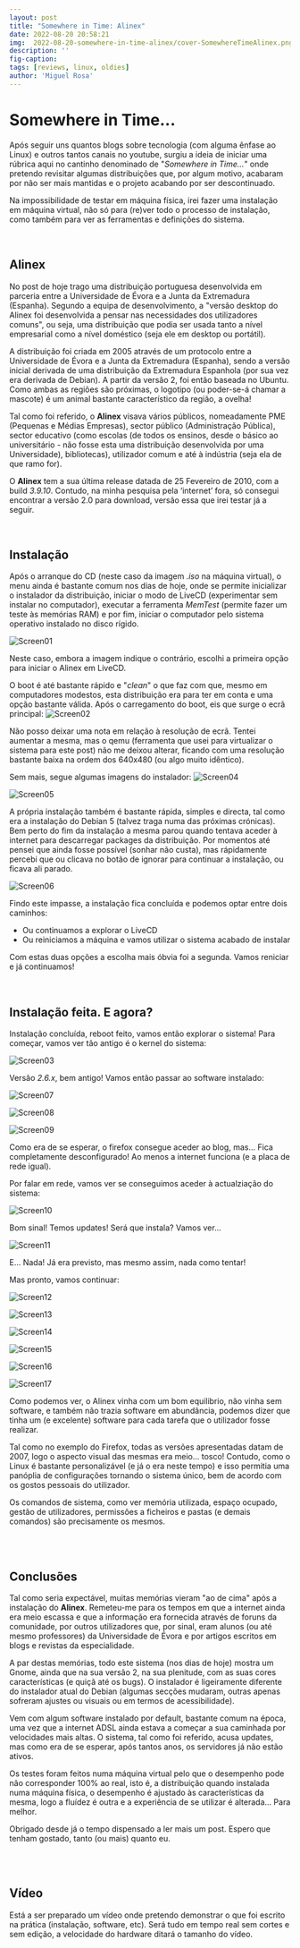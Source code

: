 ```yaml
---
layout: post
title: "Somewhere in Time: Alinex"
date: 2022-08-20 20:58:21
img:  2022-08-20-somewhere-in-time-alinex/cover-SomewhereTimeAlinex.png
description: ''
fig-caption:
tags: [reviews, linux, oldies]
author: 'Miguel Rosa'
---
```



# Somewhere in Time...
Após seguir uns quantos blogs sobre tecnologia (com alguma ênfase ao Linux) e outros tantos canais no youtube, surgiu a ideia de iniciar uma rúbrica aqui no cantinho denominado de "*Somewhere in Time...*" onde pretendo revisitar algumas distribuições que, por algum motivo, acabaram por não ser mais mantidas e o projeto acabando por ser descontinuado.

Na impossibilidade de testar em máquina física, irei fazer uma instalação em máquina virtual, não só para (re)ver todo o processo de instalação, como também para ver as ferramentas e definições do sistema.

<br>

## Alinex
No post de hoje trago uma distribuição portuguesa desenvolvida em parceria entre a Universidade de Évora e a Junta da Extremadura (Espanha). Segundo a equipa de desenvolvimento, a "versão desktop do Alinex foi desenvolvida a pensar nas necessidades dos utilizadores comuns", ou seja, uma distribuição que podia ser usada tanto a nível empresarial como a nível doméstico (seja ele em desktop ou portátil).

A distribuição foi criada em 2005 através de um protocolo entre a Universidade de Évora e a Junta da Extremadura (Espanha), sendo a versão inicial derivada de uma distribuição da Extremadura Espanhola (por sua vez era derivada de Debian). A partir da versão 2, foi então baseada no Ubuntu. Como ambas as regiões são próximas, o logotipo (ou poder-se-á chamar a mascote) é um animal bastante característico da região, a ovelha!

Tal como foi referido, o **Alinex** visava vários públicos, nomeadamente PME (Pequenas e Médias Empresas), sector público (Administração Pública), sector educativo (como escolas (de todos os ensinos, desde o básico ao universitário - não fosse esta uma distribuição desenvolvida por uma Universidade), bibliotecas), utilizador comum e até à indústria (seja ela de que ramo for).

O **Alinex** tem a sua última release datada de 25 Fevereiro de 2010, com a build *3.9.10*. Contudo, na minha pesquisa pela ‘internet’ fora, só consegui encontrar a versão 2.0 para download, versão essa que irei testar já a seguir.

<br>

## Instalação
Após o arranque do CD (neste caso da imagem *.iso* na máquina virtual), o menu ainda é bastante comum nos dias de hoje, onde se permite inicializar o instalador da distribuição, iniciar o modo de LiveCD (experimentar sem instalar no computador), executar a ferramenta *MemTest* (permite fazer um teste às memórias RAM) e por fim, iniciar o computador pelo sistema operativo instalado no disco rígido.

![Screen01](../assets/img/posts/2022-08-20-somewhere-in-time-alinex/screen01.png)


Neste caso, embora a imagem indique o contrário, escolhi a primeira opção para iniciar o Alinex em LiveCD.

O boot é até bastante rápido e "*clean*" o que faz com que, mesmo em computadores modestos, esta distribuição era para ter em conta e uma opção bastante válida. Após o carregamento do boot, eis que surge o ecrã principal:
![Screen02](../assets/img/posts/2022-08-20-somewhere-in-time-alinex/screen02.png)


Não posso deixar uma nota em relação à resolução de ecrã. Tentei aumentar a mesma, mas o qemu (ferramenta que usei para virtualizar o sistema para este post) não me deixou alterar, ficando com uma resolução bastante baixa na ordem dos 640x480 (ou algo muito idêntico).

Sem mais, segue algumas imagens do instalador:
![Screen04](../assets/img/posts/2022-08-20-somewhere-in-time-alinex/screen04.png)

![Screen05](../assets/img/posts/2022-08-20-somewhere-in-time-alinex/screen05.png)

A própria instalação também é bastante rápida, simples e directa, tal como era a instalação do Debian 5 (talvez traga numa das próximas crónicas). Bem perto do fim da instalação a mesma parou quando tentava aceder à internet para descarregar packages da distribuição. Por momentos até pensei que ainda fosse possível (sonhar não custa), mas rápidamente percebi que ou clicava no botão de ignorar para continuar a instalação, ou ficava ali parado.

![Screen06](../assets/img/posts/2022-08-20-somewhere-in-time-alinex/screen06.png)

Findo este impasse, a instalação fica concluída e podemos optar entre dois caminhos:
* Ou continuamos a explorar o LiveCD
* Ou reiniciamos a máquina e vamos utilizar o sistema acabado de instalar

Com estas duas opções a escolha mais óbvia foi a segunda. Vamos reniciar e já continuamos!


<br>

## Instalação feita. E agora?
Instalação concluída, reboot feito, vamos então explorar o sistema! Para começar, vamos ver tão antigo é o kernel do sistema:

![Screen03](../assets/img/posts/2022-08-20-somewhere-in-time-alinex/screen03.png)

Versão *2.6.x*, bem antigo! Vamos então passar ao software instalado:

![Screen07](../assets/img/posts/2022-08-20-somewhere-in-time-alinex/screen07.png)

![Screen08](../assets/img/posts/2022-08-20-somewhere-in-time-alinex/screen08.png)

![Screen09](../assets/img/posts/2022-08-20-somewhere-in-time-alinex/screen09.png)

Como era de se esperar, o firefox consegue aceder ao blog, mas... Fica completamente desconfigurado! Ao menos a internet funciona (e a placa de rede igual).

Por falar em rede, vamos ver se conseguimos aceder à actualziação do sistema:

![Screen10](../assets/img/posts/2022-08-20-somewhere-in-time-alinex/screen10.png)

Bom sinal! Temos updates! Será que instala? Vamos ver...

![Screen11](../assets/img/posts/2022-08-20-somewhere-in-time-alinex/screen11.png)

E... Nada! Já era previsto, mas mesmo assim, nada como tentar!

Mas pronto, vamos continuar:

![Screen12](../assets/img/posts/2022-08-20-somewhere-in-time-alinex/screen12.png)

![Screen13](../assets/img/posts/2022-08-20-somewhere-in-time-alinex/screen13.png)

![Screen14](../assets/img/posts/2022-08-20-somewhere-in-time-alinex/screen14.png)

![Screen15](../assets/img/posts/2022-08-20-somewhere-in-time-alinex/screen15.png)

![Screen16](../assets/img/posts/2022-08-20-somewhere-in-time-alinex/screen16.png)

![Screen17](../assets/img/posts/2022-08-20-somewhere-in-time-alinex/screen17.png)


Como podemos ver, o Alinex vinha com um bom equilibrio, não vinha sem software, e também não trazia software em abundância, podemos dizer que tinha um (e excelente) software para cada tarefa que o utilizador fosse realizar.

Tal como no exemplo do Firefox, todas as versões apresentadas datam de 2007, logo o aspecto visual das mesmas era meio... tosco! Contudo, como o Linux é bastante personalizável (e já o era neste tempo) e isso permitia uma panóplia de configurações tornando o sistema único, bem de acordo com os gostos pessoais do utilizador.

Os comandos de sistema, como ver memória utilizada, espaço ocupado, gestão de utilizadores, permissões a ficheiros e pastas (e demais comandos) são precisamente os mesmos.



<br> <br>

## Conclusões
Tal como seria expectável, muitas memórias vieram "ao de cima" após a instalação do **Alinex**. Remeteu-me para os tempos em que a internet ainda era meio escassa e que a informação era fornecida através de foruns da comunidade, por outros utilizadores que, por sinal, eram alunos (ou até mesmo professores) da Universidade de Évora e por artigos escritos em blogs e revistas da especialidade.

A par destas memórias, todo este sistema (nos dias de hoje) mostra um Gnome, ainda que na sua versão 2, na sua plenitude, com as suas cores características (e quiçã até os bugs). O instalador é ligeiramente diferente do instalador atual do Debian (algumas secções mudaram, outras apenas sofreram ajustes ou visuais ou em termos de acessibilidade).

Vem com algum software instalado por default, bastante comum na época, uma vez que a internet ADSL ainda estava a começar a sua caminhada por velocidades mais altas. O sistema, tal como foi referido, acusa updates, mas como era de se esperar, após tantos anos, os servidores já não estão ativos.

Os testes foram feitos numa máquina virtual pelo que o desempenho pode não corresponder 100% ao real, isto é, a distribuição quando instalada numa máquina física, o desempenho é ajustado às características da mesma, logo a fluídez é outra e a experiência de se utilizar é alterada... Para melhor.

Obrigado desde já o tempo dispensado a ler mais um post. Espero que tenham gostado, tanto (ou mais) quanto eu.



<br> <br>

## Vídeo
Está a ser preparado um vídeo onde pretendo demonstrar o que foi escrito na prática (instalação, software, etc). Será tudo em tempo real sem cortes e sem edição, a velocidade do hardware ditará o tamanho do vídeo.
